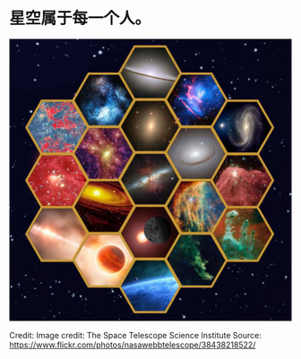 # 星空属于每一个人。

![alt 属性文本](assets/images/jwst-science-themes.jpeg)

Credit: Image credit: The Space Telescope Science Institute
Source: https://www.flickr.com/photos/nasawebbtelescope/38438218522/

